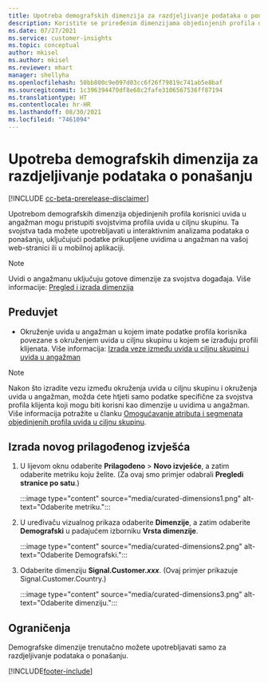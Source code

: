 ```yaml
---
title: Upotreba demografskih dimenzija za razdjeljivanje podataka o ponašanju (priređene dimenzije)
description: Koristite se priređenim dimenzijama objedinjenih profila da biste omogućili svojstva profila klijenata uvida u ciljnu skupinu.
ms.date: 07/27/2021
ms.service: customer-insights
ms.topic: conceptual
author: mkisel
ms.author: mkisel
ms.reviewer: mhart
manager: shellyha
ms.openlocfilehash: 50bb800c9e097d03cc6f26f79819c741ab5e8baf
ms.sourcegitcommit: 1c396394470df8e68c2fafe3106567536ff87194
ms.translationtype: HT
ms.contentlocale: hr-HR
ms.lasthandoff: 08/30/2021
ms.locfileid: "7461094"
---
```

# <a name="use-demographic-dimensions-for-splitting-behavioral-data"></a>Upotreba demografskih dimenzija za razdjeljivanje podataka o ponašanju

[!INCLUDE [cc-beta-prerelease-disclaimer](includes/cc-beta-prerelease-disclaimer.md)]

Upotrebom demografskih dimenzija objedinjenih profila korisnici uvida u angažman mogu pristupiti svojstvima profila uvida u ciljnu skupinu. Ta svojstva tada možete upotrebljavati u interaktivnim analizama podataka o ponašanju, uključujući podatke prikupljene uvidima u angažman na vašoj web-stranici ili u mobilnoj aplikaciji.

>[!NOTE]
> Uvidi o angažmanu uključuju gotove dimenzije za svojstva događaja. Više informacije: [Pregled i izrada dimenzija](dimensions.md)

## <a name="prerequisite"></a>Preduvjet

- Okruženje uvida u angažman u kojem imate podatke profila korisnika povezane s okruženjem uvida u ciljnu skupinu u kojem se izrađuju profili klijenata. Više informacija: [Izrada veze između uvida u ciljnu skupinu i uvida u angažman](integrate-audience-insights-engagement-insights.md)

> [!NOTE]
> Nakon što izradite vezu između okruženja uvida u ciljnu skupinu i okruženja uvida u angažman, možda ćete htjeti samo podatke specifične za svojstva profila klijenta koji mogu biti korisni kao dimenzije u uvidima u angažman. Više informacija potražite u članku [Omogućavanje atributa i segmenata objedinjenih profila uvida u ciljnu skupinu](integrate-audience-insights-engagement-insights.md#enable-audience-insights-unified-profiles-attributes-and-segments).<!--note from editor: Suggested. -->

## <a name="create-a-new-custom-report"></a>Izrada novog prilagođenog izvješća

1. U lijevom oknu odaberite **Prilagođeno** > **Novo izvješće**, a zatim odaberite metriku koju želite. (Za ovaj smo primjer odabrali **Pregledi stranice po satu**.)

    :::image type="content" source="media/curated-dimensions1.png" alt-text="Odaberite metriku.":::

2. U uređivaču vizualnog prikaza odaberite **Dimenzije**, a zatim odaberite **Demografski** u padajućem izborniku **Vrsta dimenzije**.

    :::image type="content" source="media/curated-dimensions2.png" alt-text="Odaberite Demografski.":::

3. Odaberite dimenziju **Signal.Customer.*xxx***. (Ovaj primjer prikazuje Signal.Customer.Country.)

    :::image type="content" source="media/curated-dimensions3.png" alt-text="Odaberite dimenziju.":::
  
## <a name="limitations"></a>Ograničenja

Demografske dimenzije trenutačno možete upotrebljavati samo za razdjeljivanje podataka o ponašanju.


[!INCLUDE[footer-include](../includes/footer-banner.md)]

